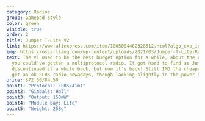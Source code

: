 ```yaml
---
category: Radios
group: Gamepad style
color: green
visible: true
order: 2
title: Jumper T-Lite V2
link: https://www.aliexpress.com/item/1005004482328512.html?algo_exp_id=4d34cac2-0f93-47e0-af25-31cdd2f5d885-3&pdp_ext_f=%7B%22sku_id%22%3A%2212000029578294267%22%7D&pdp_npi=2%40dis%21USD%21144.96%2172.48%21%21%21%21%21%402100bdf116637909222234255e404f%2112000029578294267%21sea&curPageLogUid=v0xXdTGBfgT0
img: https://oscarliang.com/wp-content/uploads/2021/03/Jumper-T-Lite-Radio-transmitter-opentx.jpg
text: The V1 used to be the best budget option for a while, about the cheapest
  you could've gotten a multiprotocol radio. It got hard to find as Jumper
  discontinued it a while back, but now it's back! Still IMO the cheapest way to
  get an ok ELRS radio nowadays, though lacking slightly in the power output
price: $72.50/84.50
point1: "Protocol: ELRS/4in1"
point2: "Gimbals: Hall"
point3: "Output: 150mW"
point4: "Module bay: Lite"
point5: "Weight: 258g"
---
```

